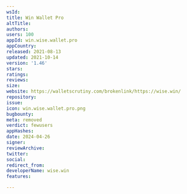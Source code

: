 ```yaml
---
wsId: 
title: Win Wallet Pro
altTitle: 
authors: 
users: 100
appId: win.wise.wallet.pro
appCountry: 
released: 2021-08-13
updated: 2021-10-14
version: '1.46'
stars: 
ratings: 
reviews: 
size: 
website: https://walletscrutiny.com/brokenlink/https://wise.win/
repository: 
issue: 
icon: win.wise.wallet.pro.png
bugbounty: 
meta: removed
verdict: fewusers
appHashes: 
date: 2024-04-26
signer: 
reviewArchive: 
twitter: 
social: 
redirect_from: 
developerName: wise.win
features: 

---
```


